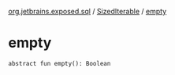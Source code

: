 [org.jetbrains.exposed.sql](../index.md) / [SizedIterable](index.md) / [empty](.)

# empty

`abstract fun empty(): Boolean`